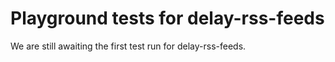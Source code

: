 # Playground tests for delay-rss-feeds
We are still awaiting the first test run for delay-rss-feeds.
